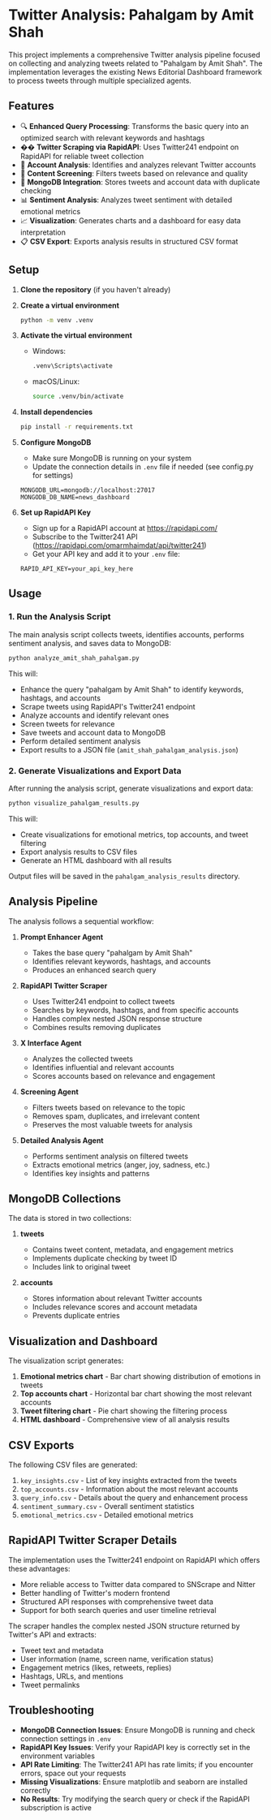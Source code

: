 # Twitter Analysis: Pahalgam by Amit Shah

This project implements a comprehensive Twitter analysis pipeline focused on collecting and analyzing tweets related to "Pahalgam by Amit Shah". The implementation leverages the existing News Editorial Dashboard framework to process tweets through multiple specialized agents.

## Features

- 🔍 **Enhanced Query Processing**: Transforms the basic query into an optimized search with relevant keywords and hashtags
- �� **Twitter Scraping via RapidAPI**: Uses Twitter241 endpoint on RapidAPI for reliable tweet collection
- 👤 **Account Analysis**: Identifies and analyzes relevant Twitter accounts
- 🧹 **Content Screening**: Filters tweets based on relevance and quality
- 💾 **MongoDB Integration**: Stores tweets and account data with duplicate checking
- 📊 **Sentiment Analysis**: Analyzes tweet sentiment with detailed emotional metrics
- 📈 **Visualization**: Generates charts and a dashboard for easy data interpretation
- 📋 **CSV Export**: Exports analysis results in structured CSV format

## Setup

1. **Clone the repository** (if you haven't already)

2. **Create a virtual environment**
   ```bash
   python -m venv .venv
   ```

3. **Activate the virtual environment**
   - Windows:
     ```bash
     .venv\Scripts\activate
     ```
   - macOS/Linux:
     ```bash
     source .venv/bin/activate
     ```

4. **Install dependencies**
   ```bash
   pip install -r requirements.txt
   ```

5. **Configure MongoDB**
   - Make sure MongoDB is running on your system
   - Update the connection details in `.env` file if needed (see config.py for settings)
   ```
   MONGODB_URL=mongodb://localhost:27017
   MONGODB_DB_NAME=news_dashboard
   ```

6. **Set up RapidAPI Key**
   - Sign up for a RapidAPI account at https://rapidapi.com/
   - Subscribe to the Twitter241 API (https://rapidapi.com/omarmhaimdat/api/twitter241)
   - Get your API key and add it to your `.env` file:
   ```
   RAPID_API_KEY=your_api_key_here
   ```

## Usage

### 1. Run the Analysis Script

The main analysis script collects tweets, identifies accounts, performs sentiment analysis, and saves data to MongoDB:

```bash
python analyze_amit_shah_pahalgam.py
```

This will:
- Enhance the query "pahalgam by Amit Shah" to identify keywords, hashtags, and accounts
- Scrape tweets using RapidAPI's Twitter241 endpoint
- Analyze accounts and identify relevant ones
- Screen tweets for relevance
- Save tweets and account data to MongoDB
- Perform detailed sentiment analysis
- Export results to a JSON file (`amit_shah_pahalgam_analysis.json`)

### 2. Generate Visualizations and Export Data

After running the analysis script, generate visualizations and export data:

```bash
python visualize_pahalgam_results.py
```

This will:
- Create visualizations for emotional metrics, top accounts, and tweet filtering
- Export analysis results to CSV files
- Generate an HTML dashboard with all results

Output files will be saved in the `pahalgam_analysis_results` directory.

## Analysis Pipeline

The analysis follows a sequential workflow:

1. **Prompt Enhancer Agent**
   - Takes the base query "pahalgam by Amit Shah"
   - Identifies relevant keywords, hashtags, and accounts
   - Produces an enhanced search query

2. **RapidAPI Twitter Scraper**
   - Uses Twitter241 endpoint to collect tweets
   - Searches by keywords, hashtags, and from specific accounts
   - Handles complex nested JSON response structure
   - Combines results removing duplicates

3. **X Interface Agent**
   - Analyzes the collected tweets
   - Identifies influential and relevant accounts
   - Scores accounts based on relevance and engagement

4. **Screening Agent**
   - Filters tweets based on relevance to the topic
   - Removes spam, duplicates, and irrelevant content
   - Preserves the most valuable tweets for analysis

5. **Detailed Analysis Agent**
   - Performs sentiment analysis on filtered tweets
   - Extracts emotional metrics (anger, joy, sadness, etc.)
   - Identifies key insights and patterns

## MongoDB Collections

The data is stored in two collections:

1. **tweets**
   - Contains tweet content, metadata, and engagement metrics
   - Implements duplicate checking by tweet ID
   - Includes link to original tweet

2. **accounts**
   - Stores information about relevant Twitter accounts
   - Includes relevance scores and account metadata
   - Prevents duplicate entries

## Visualization and Dashboard

The visualization script generates:

1. **Emotional metrics chart** - Bar chart showing distribution of emotions in tweets
2. **Top accounts chart** - Horizontal bar chart showing the most relevant accounts
3. **Tweet filtering chart** - Pie chart showing the filtering process
4. **HTML dashboard** - Comprehensive view of all analysis results

## CSV Exports

The following CSV files are generated:

1. `key_insights.csv` - List of key insights extracted from the tweets
2. `top_accounts.csv` - Information about the most relevant accounts
3. `query_info.csv` - Details about the query and enhancement process
4. `sentiment_summary.csv` - Overall sentiment statistics
5. `emotional_metrics.csv` - Detailed emotional metrics

## RapidAPI Twitter Scraper Details

The implementation uses the Twitter241 endpoint on RapidAPI which offers these advantages:
- More reliable access to Twitter data compared to SNScrape and Nitter
- Better handling of Twitter's modern frontend
- Structured API responses with comprehensive tweet data
- Support for both search queries and user timeline retrieval

The scraper handles the complex nested JSON structure returned by Twitter's API and extracts:
- Tweet text and metadata
- User information (name, screen name, verification status)
- Engagement metrics (likes, retweets, replies)
- Hashtags, URLs, and mentions
- Tweet permalinks

## Troubleshooting

- **MongoDB Connection Issues**: Ensure MongoDB is running and check connection settings in `.env`
- **RapidAPI Key Issues**: Verify your RapidAPI key is correctly set in the environment variables
- **API Rate Limiting**: The Twitter241 API has rate limits; if you encounter errors, space out your requests
- **Missing Visualizations**: Ensure matplotlib and seaborn are installed correctly
- **No Results**: Try modifying the search query or check if the RapidAPI subscription is active 
